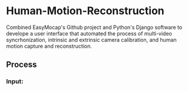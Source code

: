 # Human-Motion-Reconstruction
 
Combined EasyMocap's Github project and Python's Django software to develope a user interface that automated the process of multi-video syncrhonization, intrinsic and extrinsic camera calibration, and human motion capture and reconstruction.

## Process

### Input:
